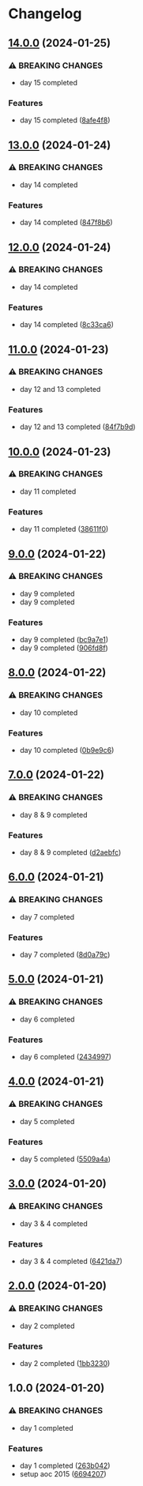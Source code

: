 # Changelog

## [14.0.0](https://github.com/sergiorgiraldo/AdventOfCode2015/compare/v13.0.0...v14.0.0) (2024-01-25)


### ⚠ BREAKING CHANGES

* day 15 completed

### Features

* day 15 completed ([8afe4f8](https://github.com/sergiorgiraldo/AdventOfCode2015/commit/8afe4f868f50104d20d277523409e600d561aa48))

## [13.0.0](https://github.com/sergiorgiraldo/AdventOfCode2015/compare/v12.0.0...v13.0.0) (2024-01-24)


### ⚠ BREAKING CHANGES

* day 14 completed

### Features

* day 14 completed ([847f8b6](https://github.com/sergiorgiraldo/AdventOfCode2015/commit/847f8b625966d3fc11819193403e022dbafd25a8))

## [12.0.0](https://github.com/sergiorgiraldo/AdventOfCode2015/compare/v11.0.0...v12.0.0) (2024-01-24)


### ⚠ BREAKING CHANGES

* day 14 completed

### Features

* day 14 completed ([8c33ca6](https://github.com/sergiorgiraldo/AdventOfCode2015/commit/8c33ca6bbca5b104dcc524b70a56ca1450279214))

## [11.0.0](https://github.com/sergiorgiraldo/AdventOfCode2015/compare/v10.0.0...v11.0.0) (2024-01-23)


### ⚠ BREAKING CHANGES

* day 12 and 13 completed

### Features

* day 12 and 13 completed ([84f7b9d](https://github.com/sergiorgiraldo/AdventOfCode2015/commit/84f7b9de1c19926a2f78f8a19a24ae799cd1c4a5))

## [10.0.0](https://github.com/sergiorgiraldo/AdventOfCode2015/compare/v9.0.0...v10.0.0) (2024-01-23)


### ⚠ BREAKING CHANGES

* day 11 completed

### Features

* day 11 completed ([38611f0](https://github.com/sergiorgiraldo/AdventOfCode2015/commit/38611f01fc7eb338d4ff3254f54a4016ff361e04))

## [9.0.0](https://github.com/sergiorgiraldo/AdventOfCode2015/compare/v8.0.0...v9.0.0) (2024-01-22)


### ⚠ BREAKING CHANGES

* day 9 completed
* day 9 completed

### Features

* day 9 completed ([bc9a7e1](https://github.com/sergiorgiraldo/AdventOfCode2015/commit/bc9a7e12a68dc8511e2732c9ed6bb297a331fa1d))
* day 9 completed ([906fd8f](https://github.com/sergiorgiraldo/AdventOfCode2015/commit/906fd8fd0dd41a74e8c0589fefc7eacc89d91f5f))

## [8.0.0](https://github.com/sergiorgiraldo/AdventOfCode2015/compare/v7.0.0...v8.0.0) (2024-01-22)


### ⚠ BREAKING CHANGES

* day 10 completed

### Features

* day 10 completed ([0b9e9c6](https://github.com/sergiorgiraldo/AdventOfCode2015/commit/0b9e9c6bc56604a3d5e9312e8de90c83e96547eb))

## [7.0.0](https://github.com/sergiorgiraldo/AdventOfCode2015/compare/v6.0.0...v7.0.0) (2024-01-22)


### ⚠ BREAKING CHANGES

* day 8 & 9 completed

### Features

* day 8 & 9 completed ([d2aebfc](https://github.com/sergiorgiraldo/AdventOfCode2015/commit/d2aebfc36160ed3d0650119306ad08569821db8e))

## [6.0.0](https://github.com/sergiorgiraldo/AdventOfCode2015/compare/v5.0.0...v6.0.0) (2024-01-21)


### ⚠ BREAKING CHANGES

* day 7 completed

### Features

* day 7 completed ([8d0a79c](https://github.com/sergiorgiraldo/AdventOfCode2015/commit/8d0a79cdfbf7ffc864df752f0faea3f6baaa3a88))

## [5.0.0](https://github.com/sergiorgiraldo/AdventOfCode2015/compare/v4.0.0...v5.0.0) (2024-01-21)


### ⚠ BREAKING CHANGES

* day 6 completed

### Features

* day 6 completed ([2434997](https://github.com/sergiorgiraldo/AdventOfCode2015/commit/2434997de7bd897de62ec9ef3dc7516b687c3179))

## [4.0.0](https://github.com/sergiorgiraldo/AdventOfCode2015/compare/v3.0.0...v4.0.0) (2024-01-21)


### ⚠ BREAKING CHANGES

* day 5 completed

### Features

* day 5 completed ([5509a4a](https://github.com/sergiorgiraldo/AdventOfCode2015/commit/5509a4a3a7d7ff865ae8511793ca7b0a1a6fdbd7))

## [3.0.0](https://github.com/sergiorgiraldo/AdventOfCode2015/compare/v2.0.0...v3.0.0) (2024-01-20)


### ⚠ BREAKING CHANGES

* day 3 & 4 completed

### Features

* day 3 & 4 completed ([6421da7](https://github.com/sergiorgiraldo/AdventOfCode2015/commit/6421da724519977a3408c7cbfecd9775128bf697))

## [2.0.0](https://github.com/sergiorgiraldo/AdventOfCode2015/compare/v1.0.0...v2.0.0) (2024-01-20)


### ⚠ BREAKING CHANGES

* day 2 completed

### Features

* day 2 completed ([1bb3230](https://github.com/sergiorgiraldo/AdventOfCode2015/commit/1bb3230f224c154079701bc0ef0548afe7bb6897))

## 1.0.0 (2024-01-20)


### ⚠ BREAKING CHANGES

* day 1 completed

### Features

* day 1 completed ([263b042](https://github.com/sergiorgiraldo/AdventOfCode2015/commit/263b042648d1535130ba46877cb449de7c25c20b))
* setup aoc 2015 ([6694207](https://github.com/sergiorgiraldo/AdventOfCode2015/commit/66942076afbd80d2e8ccbf2e5e5365791c1642e8))
